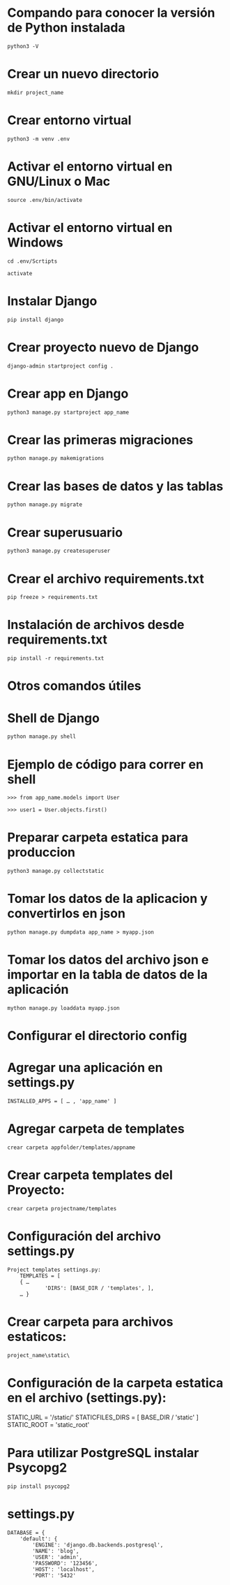 # Compando para conocer la versión de Python instalada

    python3 -V

# Crear un nuevo directorio

    mkdir project_name

# Crear entorno virtual

    python3 -m venv .env

# Activar el entorno virtual en GNU/Linux o Mac

    source .env/bin/activate

# Activar el entorno virtual en Windows

    cd .env/Scrtipts

    activate

# Instalar Django

    pip install django

# Crear proyecto nuevo de Django

    django-admin startproject config .

# Crear app en Django

    python3 manage.py startproject app_name

# Crear las primeras migraciones

    python manage.py makemigrations

# Crear las bases de datos y las tablas

    python manage.py migrate

# Crear superusuario

    python3 manage.py createsuperuser

# Crear el archivo requirements.txt

    pip freeze > requirements.txt

# Instalación de archivos desde requirements.txt

    pip install -r requirements.txt

# Otros comandos útiles

# Shell de Django

    python manage.py shell

# Ejemplo de código para correr en shell

    >>> from app_name.models import User

    >>> user1 = User.objects.first()

# Preparar carpeta estatica para produccion

    python3 manage.py collectstatic

# Tomar los datos de la aplicacion y convertirlos en json

    python manage.py dumpdata app_name > myapp.json

# Tomar los datos del archivo json e importar en la tabla de datos de la aplicación

    mython manage.py loaddata myapp.json

# Configurar el directorio config

# Agregar una aplicación en settings.py
    INSTALLED_APPS = [ … , 'app_name' ]

# Agregar carpeta de templates
    crear carpeta appfolder/templates/appname

# Crear carpeta templates del Proyecto: 
    crear carpeta projectname/templates

# Configuración del archivo settings.py 
    Project templates settings.py:
        TEMPLATES = [
        { …
                'DIRS': [BASE_DIR / 'templates', ],
        … }

# Crear carpeta para archivos estaticos: 
    project_name\static\

# Configuración de la carpeta estatica en el archivo (settings.py): 
STATIC_URL = '/static/'
STATICFILES_DIRS = [ BASE_DIR / 'static' ] 
STATIC_ROOT = 'static_root'

# Para utilizar PostgreSQL instalar Psycopg2
    pip install psycopg2
# settings.py
    DATABASE = {
        'default': {
            'ENGINE': 'django.db.backends.postgresql',
            'NAME': 'blog',
            'USER': 'admin',
            'PASSWORD': '123456',
            'HOST': 'localhost',
            'PORT': '5432'